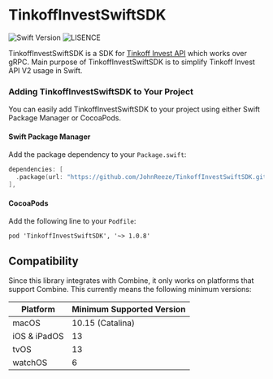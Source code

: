 # TinkoffInvestSwiftSDK
![Swift Version](https://img.shields.io/badge/swift-5.0-orange) ![LISENCE](https://img.shields.io/badge/LICENSE-MIT-green)

TinkoffInvestSwiftSDK is a SDK for [Tinkoff Invest API](https://github.com/Tinkoff/investAPI) which works over gRPC. Main purpose of TinkoffInvestSwiftSDK is to simplify Tinkoff Invest API V2 usage in Swift.

### Adding TinkoffInvestSwiftSDK to Your Project

You can easily add TinkoffInvestSwiftSDK to your project using either Swift Package Manager or CocoaPods.

#### Swift Package Manager

Add the package dependency to your `Package.swift`:

```swift
dependencies: [
  .package(url: "https://github.com/JohnReeze/TinkoffInvestSwiftSDK.git", from: "0.1.0"),
],
```

#### CocoaPods

Add the following line to your `Podfile`:

```text
pod 'TinkoffInvestSwiftSDK', '~> 1.0.8'
```

## Compatibility

Since this library integrates with Combine, it only works on platforms that support Combine. This currently means the following minimum versions:

Platform | Minimum Supported Version
--- | ---
macOS | 10.15 (Catalina)
iOS & iPadOS | 13
tvOS | 13
watchOS | 6
